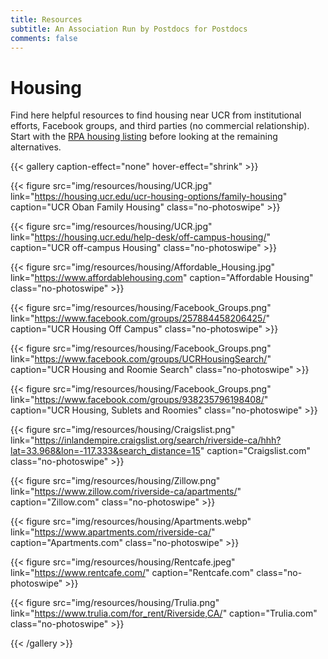 ```yaml
---
title: Resources
subtitle: An Association Run by Postdocs for Postdocs
comments: false
---
```


# Housing
Find here helpful resources to find housing near UCR from institutional efforts, Facebook groups, and third parties (no commercial relationship). Start with the [RPA housing listing](https://docs.google.com/spreadsheets/d/1zymVpyV7jdE-BbWi6tf981jcesifpl6vfbThvTYZLQ0/edit?usp=sharing) before looking at the remaining alternatives.

{{< gallery caption-effect="none" hover-effect="shrink" >}}
  
  {{< figure src="img/resources/housing/UCR.jpg" 
  link="https://housing.ucr.edu/ucr-housing-options/family-housing" 
  caption="UCR Oban Family Housing"
  class="no-photoswipe" >}}

  {{< figure src="img/resources/housing/UCR.jpg" 
  link="https://housing.ucr.edu/help-desk/off-campus-housing/" 
  caption="UCR off-campus Housing"
  class="no-photoswipe" >}}
  
  {{< figure src="img/resources/housing/Affordable_Housing.jpg" 
  link="https://www.affordablehousing.com" 
  caption="Affordable Housing"
  class="no-photoswipe" >}}
  
  {{< figure src="img/resources/housing/Facebook_Groups.png" 
  link="https://www.facebook.com/groups/257884458206425/" 
  caption="UCR Housing Off Campus"
  class="no-photoswipe" >}}
  
  {{< figure src="img/resources/housing/Facebook_Groups.png" 
  link="https://www.facebook.com/groups/UCRHousingSearch/" 
  caption="UCR Housing and Roomie Search"
  class="no-photoswipe" >}}
  
  {{< figure src="img/resources/housing/Facebook_Groups.png" 
  link="https://www.facebook.com/groups/938235796198408/" 
  caption="UCR Housing, Sublets and Roomies"
  class="no-photoswipe" >}}
  
  {{< figure src="img/resources/housing/Craigslist.png" 
  link="https://inlandempire.craigslist.org/search/riverside-ca/hhh?lat=33.968&lon=-117.333&search_distance=15" 
  caption="Craigslist.com"
  class="no-photoswipe" >}}
  
  {{< figure src="img/resources/housing/Zillow.png" 
  link="https://www.zillow.com/riverside-ca/apartments/" 
  caption="Zillow.com"
  class="no-photoswipe" >}}
  
  {{< figure src="img/resources/housing/Apartments.webp" 
  link="https://www.apartments.com/riverside-ca/" 
  caption="Apartments.com"
  class="no-photoswipe" >}}
  
  {{< figure src="img/resources/housing/Rentcafe.jpeg" 
  link="https://www.rentcafe.com/" 
  caption="Rentcafe.com"
  class="no-photoswipe" >}}
  
  {{< figure src="img/resources/housing/Trulia.png" 
  link="https://www.trulia.com/for_rent/Riverside,CA/" 
  caption="Trulia.com"
  class="no-photoswipe" >}}

{{< /gallery >}}